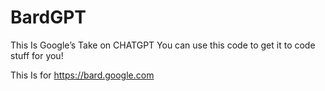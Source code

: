# BardGPT
This Is Google’s Take on CHATGPT You can use this code to get it to code stuff for you!

This Is for https://bard.google.com
